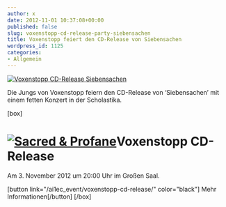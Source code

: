 ```yaml
---
author: x
date: 2012-11-01 10:37:08+00:00
published: false
slug: voxenstopp-cd-release-party-siebensachen
title: Voxenstopp feiert den CD-Release von Siebensachen
wordpress_id: 1125
categories:
- Allgemein
---
```


[![Voxenstopp CD-Release Siebensachen](/wp-content/uploads/2012/10/voxenstopp-cd-release-siebensachen.jpg)](/ai1ec_event/voxenstopp-cd-release/)

Die Jungs von Voxenstopp feiern den CD-Release von ‘Siebensachen’ mit einem fetten Konzert in der Scholastika.

[box]

# [![Sacred & Profane](/wp-content/uploads/2012/10/voxenstopp-cd-release-siebensachen.jpg)](/ai1ec_event/voxenstopp-cd-release/)Voxenstopp CD-Release

Am 3. November 2012 um 20:00 Uhr im Großen Saal.

[button link="/ai1ec_event/voxenstopp-cd-release/" color="black"] Mehr Informationen[/button]
[/box]
